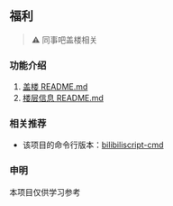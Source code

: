 ## 福利
> ⚠️ 同事吧盖楼相关

### 功能介绍
1. [盖楼 README.md](https://github.com/demoManito/bilibiliscript/tree/master/building)
2. [楼层信息 README.md](https://github.com/demoManito/bilibiliscript/tree/master/floor)

### 相关推荐
- 该项目的命令行版本：[bilibiliscript-cmd](https://github.com/demoManito/bilibiliscript-cmd)

### 申明
本项目仅供学习参考


